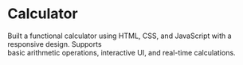 # Calculator
Built a functional calculator using HTML, CSS, and JavaScript with a responsive design. Supports                         
basic arithmetic operations, interactive UI, and real-time calculations. 
